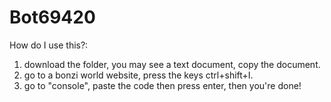 # Bot69420
How do I use this?:
1. download the folder, you may see a text document, copy the document.
2. go to a bonzi world website, press the keys ctrl+shift+I.
3. go to "console", paste the code then press enter, then you're done!

